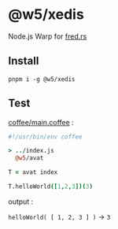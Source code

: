 [‼️]: ✏️README.mdt

# @w5/xedis

Node.js Warp for [fred.rs](https://github.com/aembke/fred.rs)

## Install

```
pnpm i -g @w5/xedis
```

## Test

[coffee/main.coffee](./coffee/main.coffee) :

```coffee
#!/usr/bin/env coffee

> ../index.js
  @w5/avat

T = avat index

T.helloWorld([1,2,3])(3)
```

output :

`helloWorld( [ 1, 2, 3 ] )`  → `3`
